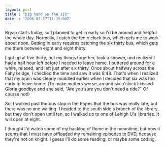 ```yaml
---
layout: post
title : "big hand on the six"
date  : "2006-07-17T11:19:00Z"
---
```

Bryan starts today, so I planned to get in early so I'd be around and helpful the whole day.  Normally, I catch the ten o'clock bus, which gets me to work about noon.  Getting in early requires catching the six thirty bus, which gets me there between eight and eight thirty.

I got up at five thirty, put my things together, took a shower, and realized I had a half hour left before I needed to leave home.  I puttered around for a while, relaxed, and left just after six thirty.  Once about halfway across the Fahy bridge, I checked the time and saw it was 6:48.  That's when I realized that my brain was clearly muddled earlier when I decided that six was too early to leave home.  (To make matters worse, around six o'clock I kissed Gloria goodbye and she said, "Are you sure you don't need a ride?"  Of course not!)

So, I walked past the bus stop in the hopes that the bus was really late, but there was no one waiting.  I headed to the south side's branch of the library, but they don't open until ten, so I walked up to one of Lehigh U's libraries. It will open at eight.

I thought I'd watch some of my backlog of Rome in the meantime, but now it seems that I must have offloaded my remaining episodes to DVD, because they're not on knight.  I guess I'll do some reading, or maybe some coding. 
